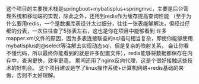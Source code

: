 这个项目的主要技术栈是springboot+mybatisplus+springmvc，主要是后台管理系统和移动端的实现，除此之外，还用到redis作为缓存提高查询性能
（至于为什么要用redis，一个是数据库表设计太过细分，往往一张表能够解决，但经过仔细的分表，一次往往查了5张表左右，这也是你在项目中能够看到
许多mapper.xml文件的原因，因为多表连接联查的sql语句相当复杂，即使你能够使用mybatisplus的@select等注解去实现动态sql，但是复杂的映射关系，
会让你看不懂代码，所以最终你能看到的就是许多配置文件），redis能够将数据都保存在内存中，查询更快，效率更高。
期间还用了nginx反向代理，这是个很好接触这些技术的好机会。
这个项目建议是学了linux操作系统+计算机网络+redis基础的来做，否则不太好理解。
